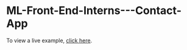 # ML-Front-End-Interns---Contact-App

To view a live example, [click here](https://contact-app-lake.vercel.app/contacts).
